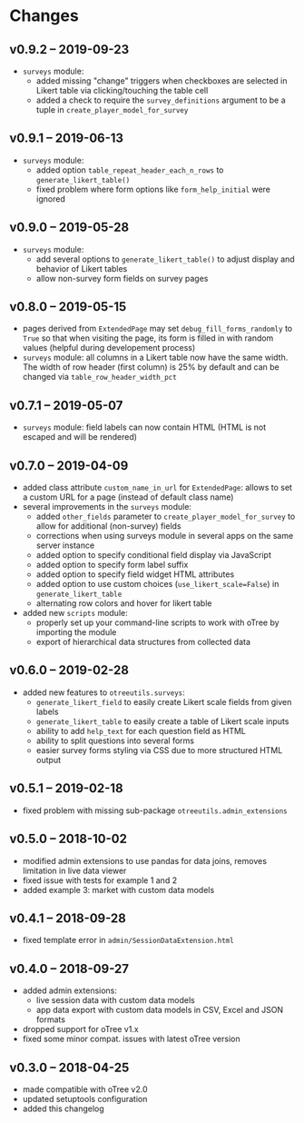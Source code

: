 # Changes


## v0.9.2 – 2019-09-23

* `surveys` module:
    * added missing "change" triggers when checkboxes are selected in Likert table via clicking/touching the table cell
    * added a check to require the `survey_definitions` argument to be a tuple in `create_player_model_for_survey`

## v0.9.1 – 2019-06-13

* `surveys` module:
    * added option `table_repeat_header_each_n_rows` to `generate_likert_table()`
    * fixed problem where form options like `form_help_initial` were ignored

## v0.9.0 – 2019-05-28

* `surveys` module:
    * add several options to `generate_likert_table()` to adjust display and behavior of Likert tables
    * allow non-survey form fields on survey pages

## v0.8.0 – 2019-05-15

* pages derived from `ExtendedPage` may set `debug_fill_forms_randomly` to `True` so that when visiting the page, its form is filled in with random values (helpful during developement process)
* `surveys` module: all columns in a Likert table now have the same width. The width of row header (first column) is 25% by default and can be changed via `table_row_header_width_pct`

## v0.7.1 – 2019-05-07

* `surveys` module: field labels can now contain HTML (HTML is not escaped and will be rendered)

## v0.7.0 – 2019-04-09

* added class attribute `custom_name_in_url` for `ExtendedPage`: allows to set a custom URL for a page (instead of default class name)
* several improvements in the `surveys` module:
    * added `other_fields` parameter to `create_player_model_for_survey` to allow for additional (non-survey) fields
    * corrections when using surveys module in several apps on the same server instance
    * added option to specify conditional field display via JavaScript
    * added option to specify form label suffix
    * added option to specify field widget HTML attributes
    * added option to use custom choices (`use_likert_scale=False`) in `generate_likert_table`
    * alternating row colors and hover for likert table
* added new `scripts` module:
    * properly set up your command-line scripts to work with oTree by importing the module
    * export of hierarchical data structures from collected data 


## v0.6.0 – 2019-02-28

* added new features to `otreeutils.surveys`:
    * `generate_likert_field` to easily create Likert scale fields from given labels
    * `generate_likert_table` to easily create a table of Likert scale inputs
    * ability to add `help_text` for each question field as HTML
    * ability to split questions into several forms
    * easier survey forms styling via CSS due to more structured HTML output  

## v0.5.1 – 2019-02-18

* fixed problem with missing sub-package `otreeutils.admin_extensions`

## v0.5.0 – 2018-10-02

* modified admin extensions to use pandas for data joins, removes limitation in live data viewer
* fixed issue with tests for example 1 and 2
* added example 3: market with custom data models

## v0.4.1 – 2018-09-28

* fixed template error in `admin/SessionDataExtension.html`

## v0.4.0 – 2018-09-27

* added admin extensions:
    * live session data with custom data models
    * app data export with custom data models in CSV, Excel and JSON formats
* dropped support for oTree v1.x
* fixed some minor compat. issues with latest oTree version

## v0.3.0 – 2018-04-25

* made compatible with oTree v2.0
* updated setuptools configuration
* added this changelog

